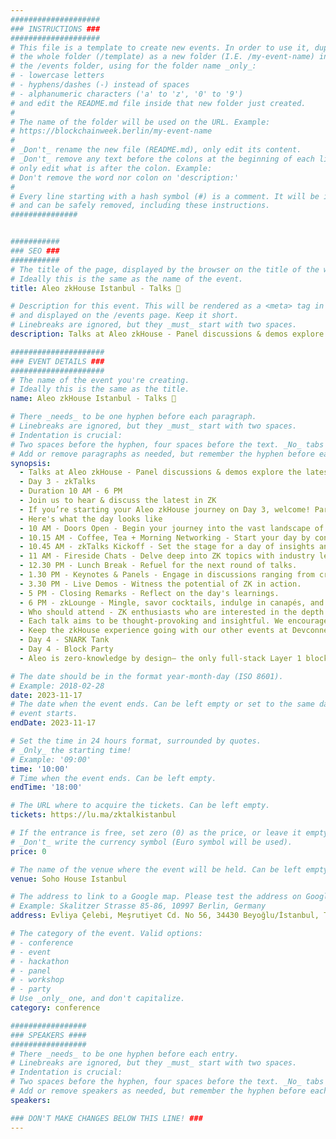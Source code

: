 ```yaml
---
####################
### INSTRUCTIONS ###
####################
# This file is a template to create new events. In order to use it, duplicate
# the whole folder (/template) as a new folder (I.E. /my-event-name) inside of
# the /events folder, using for the folder name _only_:
# - lowercase letters
# - hyphens/dashes (-) instead of spaces
# - alphanumeric characters ('a' to 'z', '0' to '9')
# and edit the README.md file inside that new folder just created.
#
# The name of the folder will be used on the URL. Example:
# https://blockchainweek.berlin/my-event-name
#
# _Don't_ rename the new file (README.md), only edit its content.
# _Don't_ remove any text before the colons at the beginning of each line,
# only edit what is after the colon. Example:
# Don't remove the word nor colon on 'description:'
#
# Every line starting with a hash symbol (#) is a comment. It will be ignored
# and can be safely removed, including these instructions.
###############


###########
### SEO ###
###########
# The title of the page, displayed by the browser on the title of the window.
# Ideally this is the same as the name of the event.
title: Aleo zkHouse Istanbul - Talks 💬

# Description for this event. This will be rendered as a <meta> tag in the HTML,
# and displayed on the /events page. Keep it short.
# Linebreaks are ignored, but they _must_ start with two spaces.
description: Talks at Aleo zkHouse - Panel discussions & demos explore the latest in ZK.

#####################
### EVENT DETAILS ###
#####################
# The name of the event you're creating.
# Ideally this is the same as the title.
name: Aleo zkHouse Istanbul - Talks 💬

# There _needs_ to be one hyphen before each paragraph.
# Linebreaks are ignored, but they _must_ start with two spaces.
# Indentation is crucial:
# Two spaces before the hyphen, four spaces before the text. _No_ tabs allowed.
# Add or remove paragraphs as needed, but remember the hyphen before each entry.
synopsis:
  - Talks at Aleo zkHouse - Panel discussions & demos explore the latest in ZK.
  - ​Day 3 - zkTalks
  - Duration 10 AM - 6 PM
  - Join us to hear & discuss the latest in ZK
  - If you’re starting your Aleo zkHouse journey on Day 3, welcome! Part of Devconnect Istanbul — zkHouse is a four-day inclusive and interactive experience for zero-knowledge enthusiasts of all levels. For Day 3’s zkHouse Talks, we’ll explore the latest cryptography research, hardware, and app development in panel discussions and live demos. As the sun sets, we invite you to gather in an adjacent room to continue the conversation with fellow attendees.
  - Here's what the day looks like
  - 10 AM - Doors Open - Begin your journey into the vast landscape of ZK.
  - ​10.15 AM - Coffee, Tea + Morning Networking - Start your day by connecting with fellow enthusiasts.
  - 10.45 AM - zkTalks Kickoff - Set the stage for a day of insights and revelations.
  - ​11 AM - Fireside Chats - Delve deep into ZK topics with industry leaders.
  - ​12.30 PM - Lunch Break - Refuel for the next round of talks.
  - 1.30 PM - Keynotes & Panels - Engage in discussions ranging from cryptography nuances to dApp development strategies.
  - ​3.30 PM - Live Demos - Witness the potential of ZK in action.
  - 5 PM - Closing Remarks - Reflect on the day's learnings.
  - 6 PM - zkLounge - Mingle, savor cocktails, indulge in canapés, and forge connections in a laid-back ambiance.
  - ​Who should attend - ZK enthusiasts who are interested in ​​the depth and breadth of zero-knowledge technologies, who are engaging in meaningful discussions with experts and peers, ​​who like networking and conversing with fellow attendees in a relaxed setting (after the talks). Don't forget to ​bring your curiosity.
  - ​Each talk aims to be thought-provoking and insightful. We encourage you to take the opportunity to question, engage, and contribute to the discussions.
  - Keep the zkHouse experience going with our other events at Devconnect Istanbul
  - ​Day 4 - SNARK Tank
  - Day 4 - Block Party
  - Aleo is zero-knowledge by design— the only full-stack Layer 1 blockchain integrating ZK at every level to build an actually secure internet. Aleo provides a zero-knowledge technology platform with uncompromising speed and privacy, allowing developers to build full-stack, private applications with the power of ZK on L1.

# The date should be in the format year-month-day (ISO 8601).
# Example: 2018-02-28
date: 2023-11-17
# The date when the event ends. Can be left empty or set to the same day the
# event starts.
endDate: 2023-11-17

# Set the time in 24 hours format, surrounded by quotes.
# _Only_ the starting time!
# Example: '09:00'
time: '10:00'
# Time when the event ends. Can be left empty.
endTime: '18:00'

# The URL where to acquire the tickets. Can be left empty.
tickets: https://lu.ma/zktalkistanbul

# If the entrance is free, set zero (0) as the price, or leave it empty.
# _Don't_ write the currency symbol (Euro symbol will be used).
price: 0

# The name of the venue where the event will be held. Can be left empty.
venue: Soho House Istanbul

# The address to link to a Google map. Please test the address on Google Maps.
# Example: Skalitzer Strasse 85-86, 10997 Berlin, Germany
address: Evliya Çelebi, Meşrutiyet Cd. No 56, 34430 Beyoğlu/İstanbul, Türkiye

# The category of the event. Valid options:
# - conference
# - event
# - hackathon
# - panel
# - workshop
# - party
# Use _only_ one, and don't capitalize.
category: conference

#################
### SPEAKERS ####
#################
# There _needs_ to be one hyphen before each entry.
# Linebreaks are ignored, but they _must_ start with two spaces.
# Indentation is crucial:
# Two spaces before the hyphen, four spaces before the text. _No_ tabs allowed.
# Add or remove speakers as needed, but remember the hyphen before each entry.
speakers:

### DON'T MAKE CHANGES BELOW THIS LINE! ###
---
```


<!-- ### DON'T MAKE CHANGES BELOW THIS LINE! ### -->

<Event-Content/>
